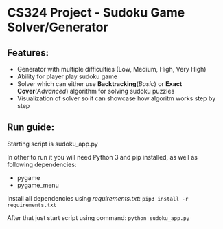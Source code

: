# CS324 Project - Sudoku Game Solver/Generator

## Features:

 - Generator with multiple difficulties (Low, Medium, High, Very High)
 - Ability for player play sudoku game
 - Solver which can either use **Backtracking**(_Basic_) or **Exact Cover**(_Advanced_) algorithm for solving sudoku puzzles
 - Visualization of solver so it can showcase how algoritm works step by step

## Run guide:

Starting script is sudoku_app.py

In other to run it you will need Python 3 and pip installed, as well as following dependencies:

  - pygame
  - pygame_menu
  
Install all dependencies using _requirements.txt_: `pip3 install -r requirements.txt`
     
After that just start script using command: `python sudoku_app.py`